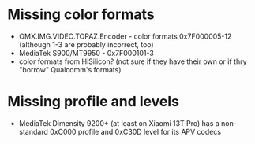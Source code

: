 # Missing color formats
- OMX.IMG.VIDEO.TOPAZ.Encoder - color formats 0x7F000005-12 (although 1-3 are probably incorrect, too)
- MediaTek S900/MT9950 - 0x7F000101-3
- color formats from HiSilicon? (not sure if they have their own or if thry "borrow" Qualcomm's formats)

# Missing profile and levels
- MediaTek Dimensity 9200+ (at least on Xiaomi 13T Pro) has a non-standard 0xC000 profile and 0xC30D level for its APV codecs